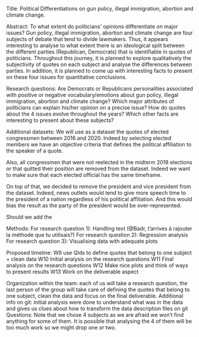 Title: Political Differentiations on gun policy, illegal immigration, abortion and climate change.

Abstract: To what extent do politicians' opinions differentiate on major issues? Gun policy, illegal immigration, abortion and climate change are four subjects of debate that tend to divide lawmakers. Thus, it appears interesting to analyse to what extent there is an ideological split between the different parties (Republican, Democrats) that is identifiable in quotes of politicians. Throughout this journey, it is planned to explore qualitatively the subjectivity of quotes on each subject and analyse the differences between parties. In addition, it is planned to come up with interesting facts to present on these four issues for quantitative conclusions.

Research questions: 
Are Democrats or Republicans personalities associated with positive or negative vocabulary/emotions about gun policy, illegal immigration, abortion and climate change?
Which major attributes of politicians can explain his/her opinion on a precise issue? 
How do quotes about the 4 issues evolve throughout the years? Which other facts are interesting to present about these subjects?

Additional datasets: We will use as a dataset the quotes of elected congressmen between 2016 and 2020. Indeed by selecting elected members we have an objective criteria that defines the political affiliation to the speaker of a quote. 

Also, all congressmen that were not reelected in the midterm 2018 elections or that quitted their position are removed from the dataset. Indeed we want to make sure that each elected official has the same timeframe. 

On top of that, we decided to remove the president and vice president from the dataset. Indeed, news outlets would tend to give more speech time to the president of a nation regardless of his political affiliation. And this would bias the result as the party of the president would be over-represented.

Should we add the 

Methods: 
For research question 1): Handling text (@Badr, t’arrives à rajouter la méthode que tu utilisais?)
For research question 2): Regression analysis
For research question 3): Visualising data with adequate plots


Proposed timeline: 
W9 use QIds to define quotes that belong to one subject + clean data
W10 Initial analysis on the research questions
W11 Final analysis on the research questions
W12 Make nice plots and think of ways to present results
W13 Work on the deliverable aspect

Organization within the team: each of us will take a research question, the last person of the group will take care of defining the quotes that belong to one subject, clean the data and focus on the final deliverable.
Additional info on git: initial analysis were done to understand what was in the data and gives us clues about how to transform the data
description files on git
Questions: Note that we chose 4 subjects as we are afraid we won’t find anything for some of them. It is possible that analysing the 4 of them will be too much work so we might drop one or two.


